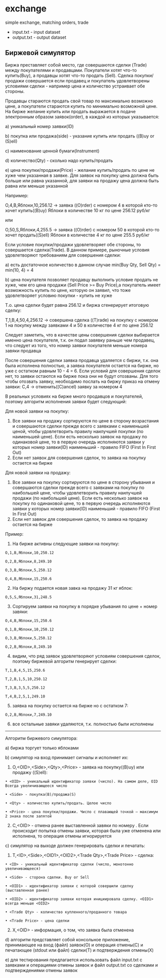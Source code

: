 # exchange
simple exchange, matching orders, trade

* input.txt - input dataset
* output.txt - output dataset


Биржевой симулятор
-------------------
Биржа преставляет собой место, где совершаются сделки (Trade) между покупателями и продавцами. Покупатели хотят что-то купить(Buy), а продавцы хотят что-то продать (Sell). Сделка покупки/продажи совершается если продавец и покупатель удовлетворены условиями сделки - например цена и количество устраивает обе стороны.

Продавцы стараются продать свой товар по максимально возможно цене, а покупатели стараются купить по минимально возможной цене. На бирже желание купить или продать выражается в подаче электронным образом заявок(order), в каждой из которых указывается:

  a) уникальный номер заявки(ID)

  b) покупка или продажа(side) - указание купить или продать ((B)uy or (S)ell)

  c) наименование ценной бумаги(Instrument)

  d) количество(Qty) - сколько надо купить/продать

  e) цена покупки/продажи(Price) - желание купить/продать по цене не хуже чем указанная в заявке. Для заявок на покупку цена должна быть больше или равна указанной, для заявки на продажу цена должна быть равна или меньше указанной

Например:

O,4,B,Яблоки,10,256.12 -> заявка ((O)rder) с номером 4 в которой кто-то хочет купить((B)uy) Яблоки в количестве 10 кг по цене 256.12 руб/кг 

или

O,50,S,Яблоки,4,255.5 -> заявка ((O)rder) с номером 50 в которой кто-то хочет продать((S)ell) Яблоки в количестве 4 кг по цене 255.5 руб/кг

Если условие покупки/продажи удовлетворяет обе стороны, то совершается
сделка(Trade). В данном примере, рыночные условия удовлетворяют требованиям для
совершения сделки:

  a) есть достаточное количество в данном случае min(Buy Qty, Sell Qty) = min(10, 4) = 4
  
  b) цена покупателя позволяет продавцу выполнить условие продать не хуже, чем его цена продажи (Sell Price >= Buy Price),а покупатель имеет возможность купить по цене, которую он заявил, что тоже удовлетворяет условию покупки - купить не хуже

Т.о. цена сделки будет равна 256.12 и биржа сгенерирует итоговую сделку:

T,1,B,4,50,4,256.12 -> совершена сделка ((T)rade) на покупку с номером 1 на покупку между заявками 4 и 50 в количестве 4 кг по цене 256.12

Следует заметить, что в качестве цены совершения сделки выбирается именно цена покупателя, т.к. он подал завявку раньше чем продавец, что следует из того, что номер заявки покупателя меньше номера завяки продавца

После совершения сделки заявка продавца удаляется с биржи, т.к. она была исполнена полностью, а заявка покупателя остается на бирже, но уже c остатком равным 10 - 4 = 6. Если условий для совершения сделок нет, то заявки остаются на бирже пока они не будут отозваны. Для того чтобы отозвать заявку, необходимо послать на биржу приказ на отмену заявки: С,4 -> отменить((C)ancel) заявку за номером 4

В реальных условиях на бирже много продавцов и покупателей, поэтому алгоритм исполнения заявки будет следующий:

Для новой заявки на покупку:

  1) Все заявки на продажу сортируются по цене в сторону возрастания и совершаются сделки прежде всего с заявками с наименьшей ценой, чтобы удовлетворить правилу наилучшей покупки (по наименьшей цене). Если есть несколько заявок на продажу по одинаковой цене, то в первую очередь исполняются заявки у которых номер заявки(ID) наименьший - правило FIFO (First In First Out) 
  2) Если нет заявок для совершения сделок, то заявка на покупку остается на бирже 

Для новой заявки на продажу: 

  1) Все заявки на покупку сортируются по цене в сторону убывания и совершаются сделки прежде всего с заявками на покупку по наибольшей цене, чтобы удовлетворить правилу наилучшей продажи (по наибольшей цене). Если есть несколько заявок на покупку по одинаковой цене, то в первую очередь исполняются заявки у которых номер заявки(ID) наименьший - правило FIFO (First In First Out) 
  2) Если нет завяок для совершения сделок, то заявка на продажу остается на бирже

Пример:
1. На бирже активны следующие заявки на покупку:

  ```
  О,1,B,Яблоки,10,250.12
  
  О,2,B,Яблоки,8,249.10
  
  О,3,B,Яблоки,5,250.12
  
  О,4,B,Яблоки,15,250.6
  ```
  
2. На биржу подается новая завка на продажу 31 кг яблок:

  ```
  O,5,S,Яблоки,31,248.5
  ```
  
3. Сортируем заявки на покупку в порядке убывания по цене + номер завяки:

  ```
  О,4,B,Яблоки,15,250.6
  
  О,1,B,Яблоки,10,250.12
  
  О,3,B,Яблоки,5,250.12
  
  О,2,B,Яблоки,8,249.10
  ```
  
4. видим, что ряд заявок удовлетворяют условиям совершения сделок, поэтому биржевой алгоритм генерирует сделки:

  ```
  T,1,B,4,5,15,250.6
  
  T,2,B,1,5,10,250.12
  
  T,3,B,3,5,5,250.12
  
  T,4,B,2,5,1,249.10
  ```
  
5. заявка на покупку остается на бирже но с остатком 7:

  ```
  O,2,B,Яблоки,7,249.10
  ```
  
6. все остальные завяки удаляются, т.к. полностью были исполнены

------------

Алгоритм биржевого симулятора: 

a) биржа торгует только яблоками

b) симулятор на вход принимает сигналы и исполняет их:
  1) O,\<OID\>,\<Side\>,\<Qty\>,\<Price\> - заявка на покупку((B)uy) или продажу ((S)ell):

    • <OID> - уникальный идентификатор заявки (число). На самом деле, OID Всегда увеличивающееся число

    • <Side> - покупка(B)/продажа(S)
    
    • <Qty> - количество купить/продать. Целое число
    
    • <Price> - цена покупки/продажи. Число с плавающей точкой – максимум 2 знака после запятой

  2) C,\<OID\> - отмена ранее выставленной завяки по номеру <OID>. Если происходит попытка отмены заявки, которая была уже отменена или исполнена, то операция отмены игнорируется

c) симулятор на выходе должен генерировать сделки и печатать:
  1) T,\<ID\>,\<Side\>,\<OID1\>,\<OID2\>,\<Trade Qty\>,\<Trade Price\> - сделка:
  
    • <ID> - уникальный идентификатор сделки (число, монотонно увеличивающееся)
  
    • <Side> - сторона сделки. Buy or Sell
  
    • <OID1> - идентификатор заявки с которой совершили сделку (выставленная ранее)
  
    • <OID2> - идентификатор заявки которая инициировала сделку. <OID1> всегда меньше <OID2>
  
    • <Trade Qty> - количество купленного/проданного товара
  
    • <Trade Price> - цена сделки
  
2) X,\<OID\> - информация, о том, что заявка была отменена
  
  d) алгоритм представляет собой консольное приложение, принимающее на вход (файл) заявок(O) и операция отмены(C) и печатающее (stdout или файл) сделки(T) и подтверждения отмены(X)
  
  e) для тестирования предлагается использовать файл input.txt с заявками и операциями отмены заявок и файл output.txt со сделками и подтверждениями отмены заявок
  
 
